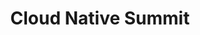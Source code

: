 ---
title: Cloud Native Summit
city: Online
venue: Online
start: 2020-04-07
end: 2020-04-07
website: https://cloudnativesummit.online/
cfp: false
scholarships: false
childcare: false
description: Cloud native open source projects, SIGs, and working groups are core to many of our jobs.
---